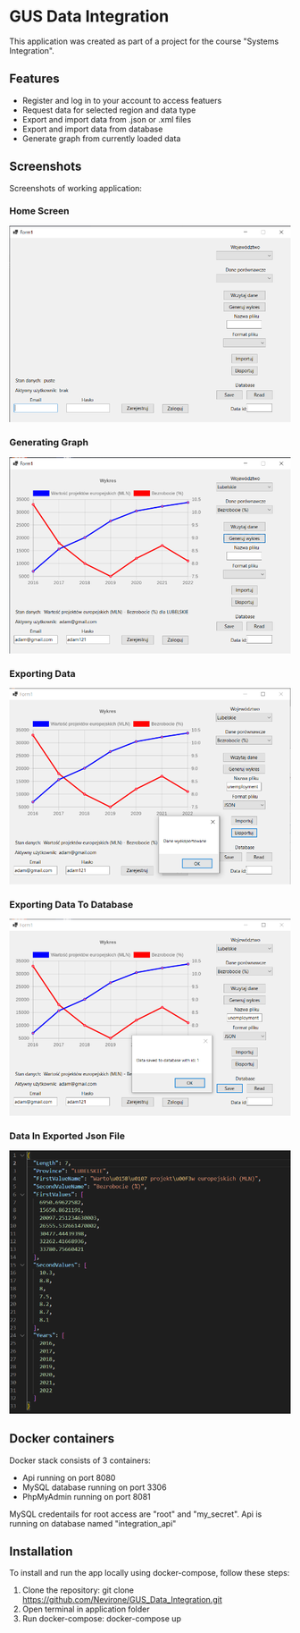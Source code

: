 # GUS Data Integration

This application was created as part of a project for the course "Systems Integration".

## Features

- Register and log in to your account to access featuers
- Request data for selected region and data type
- Export and import data from .json or .xml files
- Export and import data from database
- Generate graph from currently loaded data

## Screenshots

Screenshots of working application:

### Home Screen
![Home Screen](/images/main.png)

### Generating Graph
![Generating Graph](/images/graph.png)

### Exporting Data
![Exporting Data](/images/export.png)

### Exporting Data To Database
![Exporting Data To Database](/images/export_database.png)

### Data In Exported Json File
![Data In Exported Json File](/images/json.png)

## Docker containers

Docker stack consists of 3 containers:

- Api running on port 8080
- MySQL database running on port 3306
- PhpMyAdmin running on port 8081

MySQL credentails for root access are "root" and "my_secret". Api is running on database named "integration_api"

## Installation

To install and run the app locally using docker-compose, follow these steps:

1. Clone the repository:
   git clone https://github.com/Nevirone/GUS_Data_Integration.git
2. Open terminal in application folder
3. Run docker-compose:
   docker-compose up
